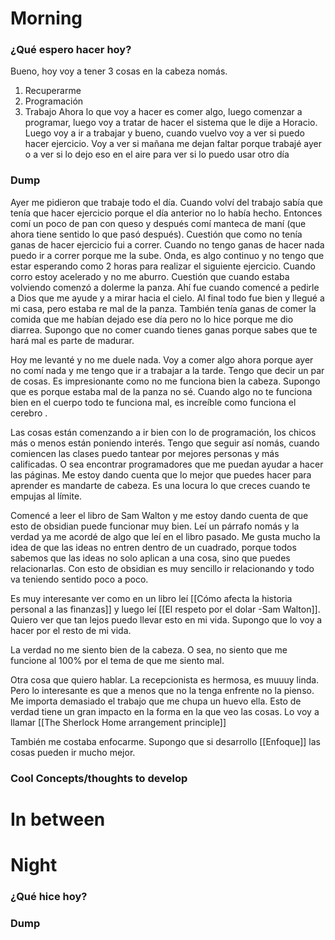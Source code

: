 



# Morning 

### ¿Qué espero hacer hoy?
Bueno,  hoy voy a tener 3 cosas en la cabeza nomás.
1. Recuperarme 
2. Programación
3. Trabajo 
Ahora lo que voy a hacer es comer algo, luego comenzar a programar, luego voy a tratar de hacer el sistema que le dije a Horacio. Luego voy a ir a trabajar y bueno, cuando vuelvo voy a ver si puedo hacer ejercicio. Voy a ver si mañana me dejan faltar porque trabajé ayer o a ver si lo dejo eso en el aire para ver si lo puedo usar otro día



### Dump
Ayer me pidieron que trabaje todo el día. Cuando volví del trabajo sabía que tenía que hacer ejercicio porque el día anterior no lo había hecho. Entonces comí un poco de pan con queso y después comí manteca de maní (que ahora tiene sentido lo que pasó después). Cuestión que como no tenía ganas de hacer ejercicio fui a correr. Cuando no tengo ganas de hacer nada puedo ir a correr porque me la sube. Onda, es algo continuo y no tengo que estar esperando como 2 horas para realizar el siguiente ejercicio. Cuando corro estoy acelerado y no me aburro. 
Cuestión que cuando estaba volviendo comenzó a dolerme la panza. Ahí fue cuando comencé a pedirle a Dios que me ayude y a mirar hacia el cielo. Al final todo fue bien y llegué a mi casa, pero estaba re mal de la panza. También tenía ganas de comer la comida que me habían dejado ese día pero no lo hice porque me dio diarrea. Supongo que no comer cuando tienes ganas porque sabes que te hará mal es parte de madurar. 

Hoy me levanté y no me duele nada. Voy a comer algo ahora porque ayer no comí nada y me tengo que ir a trabajar a la tarde. Tengo que decir un par de cosas. Es impresionante como no me funciona bien la cabeza. Supongo que es porque estaba mal de la panza no sé. Cuando algo no te funciona bien en el cuerpo todo te funciona mal, es increíble como funciona el cerebro .

Las cosas están comenzando a ir bien con lo de programación, los chicos más o menos están poniendo interés. Tengo que seguir así nomás, cuando comiencen las clases puedo tantear por mejores personas y más calificadas. O sea encontrar programadores que me puedan ayudar a hacer las páginas. Me estoy dando cuenta que lo mejor que puedes hacer para aprender es mandarte de cabeza. Es una locura lo que creces cuando te empujas al límite. 

Comencé a leer el libro de Sam Walton y me estoy dando cuenta de que esto de obsidian puede funcionar muy bien. Leí un párrafo nomás y la verdad ya me acordé de algo que leí en el libro pasado. Me gusta mucho la idea de que las ideas no entren dentro de un cuadrado, porque todos sabemos que las ideas no solo aplican a una cosa, sino que puedes relacionarlas. Con esto de obsidian es muy sencillo ir relacionando y todo va teniendo sentido poco a poco.

Es muy interesante ver como en un libro leí [[Cómo afecta la historia personal a las finanzas]] y luego leí [[El respeto por el dolar -Sam Walton]]. Quiero ver que tan lejos puedo llevar esto en mi vida. Supongo que lo voy a hacer por el resto de mi vida.

La verdad no me siento bien de la cabeza. O sea, no siento que me funcione al 100% por el tema de que me siento mal.

Otra cosa que quiero hablar. La recepcionista es hermosa, es muuuy linda. Pero lo interesante es que a menos que no la tenga enfrente no la pienso. Me importa demasiado el trabajo que me chupa un huevo ella. Esto de verdad tiene un gran impacto en la forma en la que veo las cosas. Lo voy a llamar [[The Sherlock Home arrangement principle]]


También me costaba enfocarme. Supongo que si desarrollo [[Enfoque]] las cosas pueden ir mucho mejor.



### Cool Concepts/thoughts to develop 





# In between










# Night 
### ¿Qué hice hoy?






### Dump






 






